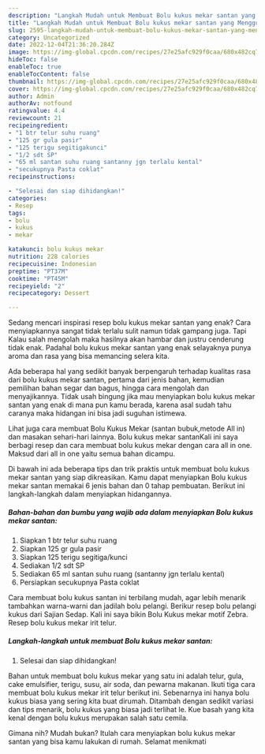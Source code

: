 ```yaml
---
description: "Langkah Mudah untuk Membuat Bolu kukus mekar santan yang Menggugah Selera, Buat Buka Puasa Enak"
title: "Langkah Mudah untuk Membuat Bolu kukus mekar santan yang Menggugah Selera, Buat Buka Puasa Enak"
slug: 2595-langkah-mudah-untuk-membuat-bolu-kukus-mekar-santan-yang-menggugah-selera-buat-buka-puasa-enak
category: Uncategorized
date: 2022-12-04T21:36:20.284Z
image: https://img-global.cpcdn.com/recipes/27e25afc929f0caa/680x482cq70/bolu-kukus-mekar-santan-foto-resep-utama.jpg
hideToc: false
enableToc: true
enableTocContent: false
thumbnail: https://img-global.cpcdn.com/recipes/27e25afc929f0caa/680x482cq70/bolu-kukus-mekar-santan-foto-resep-utama.jpg
cover: https://img-global.cpcdn.com/recipes/27e25afc929f0caa/680x482cq70/bolu-kukus-mekar-santan-foto-resep-utama.jpg
author: Admin
authorAv: notfound
ratingvalue: 4.4
reviewcount: 21
recipeingredient:
- "1 btr telur suhu ruang"
- "125 gr gula pasir"
- "125 terigu segitigakunci"
- "1/2 sdt SP"
- "65 ml santan suhu ruang santanny jgn terlalu kental"
- "secukupnya Pasta coklat"
recipeinstructions:

- "Selesai dan siap dihidangkan!"
categories:
- Resep
tags:
- bolu
- kukus
- mekar

katakunci: bolu kukus mekar 
nutrition: 228 calories
recipecuisine: Indonesian
preptime: "PT37M"
cooktime: "PT45M"
recipeyield: "2"
recipecategory: Dessert

---
```



Sedang mencari inspirasi resep bolu kukus mekar santan yang enak? Cara menyiapkannya sangat tidak terlalu sulit namun tidak gampang juga. Tapi Kalau salah mengolah maka hasilnya akan hambar dan justru cenderung tidak enak. Padahal bolu kukus mekar santan yang enak selayaknya punya aroma dan rasa yang bisa memancing selera kita.


Ada beberapa hal yang sedikit banyak berpengaruh terhadap kualitas rasa dari bolu kukus mekar santan, pertama dari jenis bahan, kemudian pemilihan bahan segar dan bagus, hingga cara mengolah dan menyajikannya. Tidak usah bingung jika mau menyiapkan bolu kukus mekar santan yang enak di mana pun kamu berada, karena asal sudah tahu caranya maka hidangan ini bisa jadi suguhan istimewa.

Lihat juga cara membuat Bolu Kukus Mekar (santan bubuk,metode All in) dan masakan sehari-hari lainnya. Bolu kukus mekar santanKali ini saya berbagi resep dan cara membuat bolu kukus mekar dengan cara all in one. Maksud dari all in one yaitu semua bahan dicampu.


Di bawah ini ada beberapa tips dan trik praktis untuk membuat bolu kukus mekar santan yang siap dikreasikan. Kamu dapat menyiapkan Bolu kukus mekar santan memakai 6 jenis bahan dan 0 tahap pembuatan. Berikut ini langkah-langkah dalam menyiapkan hidangannya.

<!--inarticleads1-->

##### Bahan-bahan dan bumbu yang wajib ada dalam menyiapkan Bolu kukus mekar santan:

1. Siapkan 1 btr telur suhu ruang
1. Siapkan 125 gr gula pasir
1. Siapkan 125 terigu segitiga/kunci
1. Sediakan 1/2 sdt SP
1. Sediakan 65 ml santan suhu ruang (santanny jgn terlalu kental)
1. Persiapkan secukupnya Pasta coklat


Cara membuat bolu kukus santan ini terbilang mudah, agar lebih menarik tambahkan warna-warni dan jadilah bolu pelangi. Berikur resep bolu pelangi kukus dari Sajian Sedap. Kali ini saya bikin Bolu Kukus mekar motif Zebra. Resep bolu kukus mekar irit telur. 

<!--inarticleads2-->

##### Langkah-langkah untuk membuat Bolu kukus mekar santan:


1. Selesai dan siap dihidangkan!

Bahan untuk membuat bolu kukus mekar yang satu ini adalah telur, gula, cake emulsifier, terigu, susu, air soda, dan pewarna makanan. Ikuti tiga cara membuat bolu kukus mekar irit telur berikut ini. Sebenarnya ini hanya bolu kukus biasa yang sering kita buat dirumah. Ditambah dengan sedikit variasi dan tips menarik, bolu kukus yang biasa jadi terlihat le. Kue basah yang kita kenal dengan bolu kukus merupakan salah satu cemila. 

Gimana nih? Mudah bukan? Itulah cara menyiapkan bolu kukus mekar santan yang bisa kamu lakukan di rumah. Selamat menikmati
